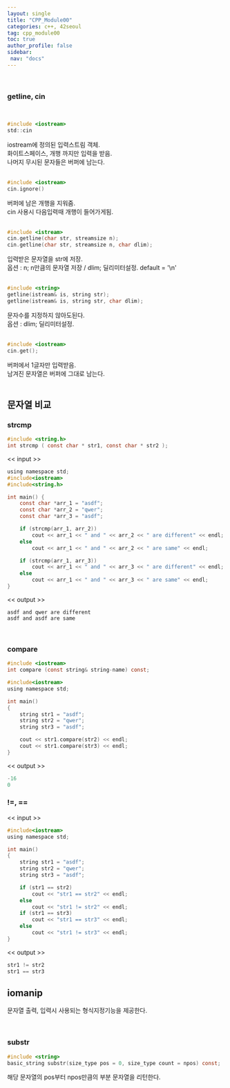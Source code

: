 ```yaml
---
layout: single
title: "CPP_Module00"
categories: c++, 42seoul
tag: cpp_module00
toc: true
author_profile: false
sidebar:
 nav: "docs"
---
```


<br>


### getline, cin

<br>

```c
#include <iostream>
std::cin
```
iostream에 정의된 입력스트림 객체.<br>
화이트스페이스, 개행 까지만 입력을 받음.<br>
나머지 무시된 문자들은 버퍼에 남는다.<br>
<br>

```c
#include <iostream>
cin.ignore()
```
버퍼에 남은 개행을 지워줌.<br>
cin 사용시 다음입력때 개행이 들어가게됨.<br>
<br>

```c
#include <istream>
cin.getline(char str, streamsize n);
cin.getline(char str, streamsize n, char dlim);
```
입력받은 문자열을 str에 저장.<br>
옵션 : n; n만큼의 문자열 저장 / dlim; 딜리미터설정. default = '\n'<br>
<br>

```c
#include <string>
getline(istream& is, string str);
getline(istream& is, string str, char dlim);
```
문자수를 지정하지 않아도된다.<br>
옵션 : dlim; 딜리미터설정.<br>
<br>

```c
#include <iostream>
cin.get();
```
버퍼에서 1글자만 입력받음.<br>
남겨진 문자열은 버퍼에 그대로 남는다.<br>
<br>



## 문자열 비교

### strcmp
```c
#include <string.h>
int strcmp ( const char * str1, const char * str2 );
```
<< input >>
```c
using namespace std;
#include<iostream>
#include<string.h>

int main() {
	const char *arr_1 = "asdf";
	const char *arr_2 = "qwer";
	const char *arr_3 = "asdf";

	if (strcmp(arr_1, arr_2))
		cout << arr_1 << " and " << arr_2 << " are different" << endl;
	else
		cout << arr_1 << " and " << arr_2 << " are same" << endl;

	if (strcmp(arr_1, arr_3))
		cout << arr_1 << " and " << arr_3 << " are different" << endl;
	else
		cout << arr_1 << " and " << arr_3 << " are same" << endl;
}
```
<< output >>
```
asdf and qwer are different
asdf and asdf are same
```
<br>

### compare

```c
#include <iostream>
int compare (const string& string-name) const;
```

```c
#include<iostream>
using namespace std;

int main()
{
	string str1 = "asdf";
	string str2 = "qwer";
	string str3 = "asdf";

	cout << str1.compare(str2) << endl;
	cout << str1.compare(str3) << endl;
}
```
<< output >>

```c
-16
0
```


### !=, ==

<< input >>
```c
#include<iostream>
using namespace std;

int main()
{
	string str1 = "asdf";
	string str2 = "qwer";
	string str3 = "asdf";

	if (str1 == str2)
		cout << "str1 == str2" << endl;
	else
		cout << "str1 != str2" << endl;
	if (str1 == str3)
		cout << "str1 == str3" << endl;
	else
		cout << "str1 != str3" << endl;
}
```
<< output >>
```c
str1 != str2
str1 == str3
```


## iomanip

문자열 출력, 입력시 사용되는 형식지정기능을 제공한다.

<br>

### substr

```c
#include <string>
basic_string substr(size_type pos = 0, size_type count = npos) const;
```
해당 문자열의 pos부터 npos만큼의 부분 문자열을 리턴한다.<br>
<br>

